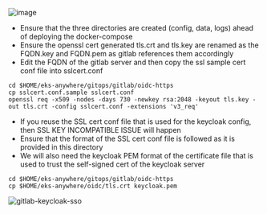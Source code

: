 ![image](https://user-images.githubusercontent.com/39495790/176620649-31a6e806-7fd8-4781-aa65-7e6e9784dc62.png)

* Ensure that the three directories are created (config, data, logs) ahead of deploying the docker-compose
* Ensure the openssl cert generated tls.crt and tls.key are renamed as the FQDN.key and FQDN.pem as gitlab references them accordingly
* Edit the FQDN of the gitlab server and then copy the ssl sample cert conf file into sslcert.conf

```
cd $HOME/eks-anywhere/gitops/gitlab/oidc-https
cp sslcert.conf.sample sslcert.conf
openssl req -x509 -nodes -days 730 -newkey rsa:2048 -keyout tls.key -out tls.crt -config sslcert.conf -extensions 'v3_req'
```
* If you reuse the SSL cert conf file that is used for the keycloak config, then SSL KEY INCOMPATIBLE ISSUE will happen
* Ensure that the format of the SSL cert conf file is followed as it is provided in this directory
* We will also need the keycloak PEM format of the certificate file that is used to trust the self-signed cert of the keycloak server
```
cd $HOME/eks-anywhere/gitops/gitlab/oidc-https
cp $HOME/eks-anywhere/oidc/tls.crt keycloak.pem
```

![gitlab-keycloak-sso](https://user-images.githubusercontent.com/39495790/176621088-8a99d2b3-7bf8-4bf4-9bd9-f73f56c1596f.gif)
